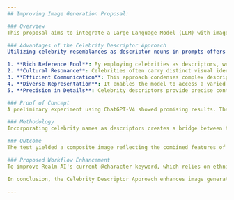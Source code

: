 ```yaml
---
## Improving Image Generation Proposal: 

### Overview
This proposal aims to integrate a Large Language Model (LLM) with image generation processes to refine character portrayal accuracy and creative efficiency. It introduces the novel application of using celebrity resemblances as descriptor nouns to guide and enhance the image generation workflow.

### Advantages of the Celebrity Descriptor Approach
Utilizing celebrity resemblances as descriptor nouns in prompts offers several compelling advantages:

1. **Rich Reference Pool**: By employing celebrities as descriptors, we capitalize on the LLM's expansive dataset of public figures, which encompasses a wide range of physical characteristics and aesthetic nuances.
2. **Cultural Resonance**: Celebrities often carry distinct visual identities that resonate culturally, providing a shorthand to complex visual traits that can be effectively utilized by image generation models.
3. **Efficient Communication**: This approach condenses complex descriptions into concise references, maximizing token efficiency and prompt clarity.
4. **Diverse Representation**: It enables the model to access a varied spectrum of features, supporting the creation of diverse and inclusive character images.
5. **Precision in Details**: Celebrity descriptors provide precise control over the generated image's features, allowing for the creation of more targeted and accurate representations.

### Proof of Concept
A preliminary experiment using ChatGPT-V4 showed promising results. The model was prompted to suggest celebrities resembling a fictional character. This approach leverages the LLM's database without requiring extensive character descriptions.

### Methodology
Incorporating celebrity names as descriptors creates a bridge between the textual input and the visual output. This methodology streamlines the process, using the LLM's ability to understand and process complex patterns associated with public figures.

### Outcome
The test yielded a composite image reflecting the combined features of the suggested celebrities. This indicates the potential for a finely-tuned image generation system that can more accurately depict characters based on the weighted characteristics of multiple celebrity references.

### Proposed Workflow Enhancement
To improve Realm AI's current @character keyword, which relies on ethnicity, race, and gender, this proposal recommends an LLM-augmented approach. By creating a list of celebrities, the system can derive nuanced descriptors that go beyond basic demographic categories. This integration promises a richer, more precise character depiction, transforming image generation into a more dynamic and context-aware process.

In conclusion, the Celebrity Descriptor Approach enhances image generation by providing a nuanced, efficient, and culturally resonant method to convey visual information. This proposal sets the foundation for further research and development in the realm of AI-driven creative processes.

---
```

